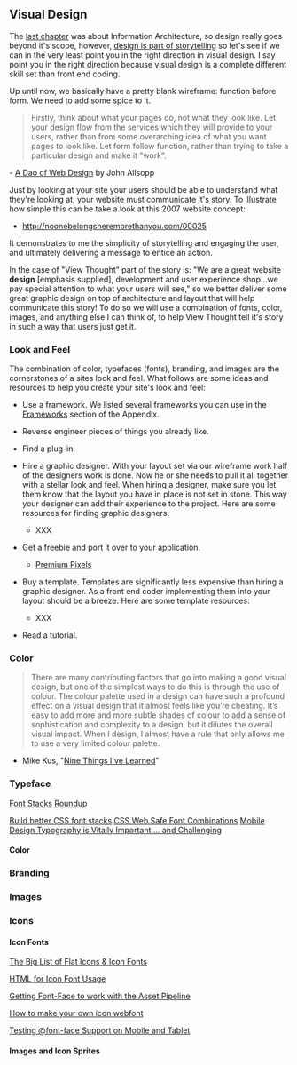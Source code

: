 Visual Design
-------------

The [last chapter][] was about Information Architecture, so design really goes beyond it's scope, however, [design is part of storytelling][Story Design] so let's see if we can in the very least point you in the right direction in visual design. I say point you in the right direction because visual design is a complete different skill set than front end coding.

Up until now, we basically have a pretty blank wireframe: function before form. We need to add some spice to it.

> Firstly, think about what your pages do, not what they look like. Let your design flow from the services which they will provide to your users, rather than from some overarching idea of what you want pages to look like. Let form follow function, rather than trying to take a particular design and make it "work".

\- [A Dao of Web Design][Dao] by John Allsopp

Just by looking at your site your users should be able to understand what they're looking at, your website must communicate it's story. To illustrate how simple this can be take a look at this 2007 website concept:

- http://noonebelongsheremorethanyou.com/00025

It demonstrates to me the simplicity of storytelling and engaging the user, and ultimately delivering a message to entice an action.

In the case of "View Thought" part of the story is: "We are a great website **design** [emphasis supplied], development and user experience shop...we pay special attention to what your users will see," so we better deliver some great graphic design on top of architecture and layout that will help communicate this story! To do so we will use a combination of fonts, color, images, and anything else I can think of, to help View Thought tell it's story in such a way that users just get it.

### Look and Feel

The combination of color, typefaces (fonts), branding, and images are the cornerstones of a sites look and feel. What follows are some ideas and resources to help you create your site's look and feel:

- Use a framework. We listed several frameworks you can use in the [Frameworks][] section of the Appendix.

- Reverse engineer pieces of things you already like.

- Find a plug-in.

- Hire a graphic designer. With your layout set via our wireframe work half of the designers work is done. Now he or she needs to pull it all together with a stellar look and feel. When hiring a designer, make sure you let them know that the layout you have in place is not set in stone. This way your designer can add their experience to the project. Here are some resources for finding graphic designers:

  - XXX

- Get a freebie and port it over to your application.

  - [Premium Pixels][]

- Buy a template. Templates are significantly less expensive than hiring a graphic designer. As a front end coder implementing them into your layout should be a breeze. Here are some template resources:

  - XXX

- Read a tutorial.

### Color

> There are many contributing factors that go into making a good visual design, but one of the simplest ways to do this is through the use of colour. The colour palette used in a design can have such a profound effect on a visual design that it almost feels like you’re cheating. It’s easy to add more and more subtle shades of colour to add a sense of sophistication and complexity to a design, but it dilutes the overall visual impact. When I design, I almost have a rule that only allows me to use a very limited colour palette.

- Mike Kus, "[Nine Things I've Learned][9 Things]"

### Typeface

[Font Stacks Roundup][Appendix 7]

[Build better CSS font stacks][Font Stacks]
[CSS Web Safe Font Combinations][Web Safe]
[Mobile Design Typography is Vitally Important ... and Challenging][Mobile typography]

#### Color

### Branding

### Images

### Icons

#### Icon Fonts



[The Big List of Flat Icons & Icon Fonts][Big List]

[HTML for Icon Font Usage][Icon Font HTML]

[Getting Font-Face to work with the Asset Pipeline][Pipeline]

[How to make your own icon webfont][DIY Icon Fonts]

[Testing @font-face Support on Mobile and Tablet][Icon Font Support]


#### Images and Icon Sprites



[last chapter]:         https://github.com/maxxiimo/the-front-end-manifesto/blob/master/information-architecting.md
[Story Design]:         http://24ways.org/2011/design-the-invisible/
[Dao]:                  http://www.alistapart.com/articles/dao
[Frameworks]:           https://github.com/maxxiimo/the-front-end-manifesto/blob/master/appendix-5.md#frameworks
[Premium Pixels]:       http://www.premiumpixels.com/
[9 Things]:             http://24ways.org/2011/nine-things-ive-learned/
[Appendix 7]:           https://github.com/maxxiimo/the-front-end-manifesto/blob/master/appendix-7.md#font-stacks-roundup
[Font Stacks]:          http://www.codestyle.org/css/font-family/BuildBetterCSSFontStacks.shtml
[Web Safe]:             http://www.w3schools.com/cssref/css_websafe_fonts.asp
[Mobile Typography]:    http://tympanus.net/codrops/2012/11/12/mobile-design-typography-is-vitally-important-and-challenging/
[Responsive Navigation]: http://bradfrostweb.com/blog/web/responsive-nav-patterns/
[Big List]:             http://css-tricks.com/flat-icons-icon-fonts/
[Icon Font HTML]:       http://css-tricks.com/html-for-icon-font-usage/
[Pipeline]:             http://myrailslearnings.wordpress.com/2012/05/01/getting-font-face-to-work-with-the-asset-pipeline/
[DIY Icon Fonts]:       http://www.webdesignerdepot.com/2012/01/how-to-make-your-own-icon-webfont/
[Icon Font Support]:    http://blog.kaelig.fr/post/33373448491/testing-font-face-support-on-mobile-and-tablet
